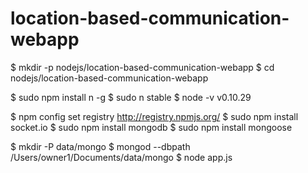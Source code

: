 location-based-communication-webapp
===================================

<ow to build>

$ mkdir -p nodejs/location-based-communication-webapp
$ cd nodejs/location-based-communication-webapp

$ sudo npm install n -g
$ sudo n stable
$ node -v
v0.10.29

$ npm config set registry http://registry.npmjs.org/
$ sudo npm install socket.io
$ sudo npm install mongodb
$ sudo npm install mongoose

$ mkdir -P data/mongo
$ mongod --dbpath /Users/owner1/Documents/data/mongo
$ node app.js
